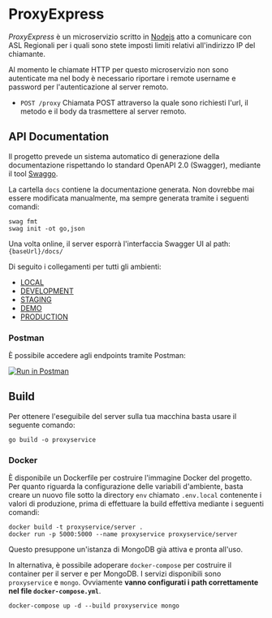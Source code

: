 # ProxyExpress

*ProxyExpress* è un microservizio scritto in [Nodejs](https://nodejs.org) atto a comunicare con ASL Regionali per i quali sono stete imposti limiti relativi all'indirizzo IP del chiamante.

Al momento le chiamate HTTP per questo microservizio non sono autenticate ma nel body è necessario riportare i remote username e password per l'autenticazione al server remoto.


- `POST /proxy`
Chiamata POST attraverso la quale sono richiesti l'url, il metodo e il body da trasmettere al server remoto.


## API Documentation

Il progetto prevede un sistema automatico di generazione della documentazione rispettando lo standard OpenAPI 2.0 (Swagger), mediante il tool [Swaggo](https://github.com/swaggo/swag).

La cartella `docs` contiene  la documentazione generata. Non dovrebbe mai essere modificata manualmente, ma sempre generata tramite i seguenti comandi:

```
swag fmt
swag init -ot go,json
```

Una volta online, il server esporrà l'interfaccia Swagger UI al path: `{baseUrl}/docs/`

Di seguito i collegamenti per tutti gli ambienti:

- [LOCAL](http://localhost:8000/docs/index.html)
- [DEVELOPMENT](https://dev.gayadeed.it/proxyservice/docs/index.html)
- [STAGING](https://staging.gayadeed.it/proxyservice/docs/index.html)
- [DEMO](https://demo.gayadeed.it/proxyservice/docs/index.html)
- [PRODUCTION](https://app.gayadeed.it/proxyservice/docs/index.html)

### Postman

È possibile accedere agli endpoints tramite Postman:

[![Run in Postman](https://run.pstmn.io/button.svg)](https://app.getpostman.com/run-collection/3273428-d269888f-7633-401f-9341-45d5abb9fb9a?action=collection%2Ffork&collection-url=entityId%3D3273428-d269888f-7633-401f-9341-45d5abb9fb9a%26entityType%3Dcollection%26workspaceId%3D6bd1ee9d-b7f9-436c-9ffa-d6452576c9d2)

## Build

Per ottenere l'eseguibile del server sulla tua macchina basta usare il seguente comando:
```
go build -o proxyservice
```

### Docker

È disponibile un Dockerfile per costruire l'immagine Docker del progetto. Per quanto riguarda la configurazione delle
variabili d'ambiente, basta creare un nuovo file sotto la directory `env` chiamato `.env.local` contenente
i valori di produzione, prima di effettuare la build effettiva mediante i seguenti comandi:
```
docker build -t proxyservice/server .
docker run -p 5000:5000 --name proxyservice proxyservice/server
```
Questo presuppone un'istanza di MongoDB già attiva e pronta all'uso.

In alternativa, è possibile adoperare `docker-compose` per costruire il container per il server e per MongoDB. I servizi
disponibili sono `proxyservice` e `mongo`. Ovviamente **vanno configurati i path correttamente nel file `docker-compose.yml`**.
```
docker-compose up -d --build proxyservice mongo
```
